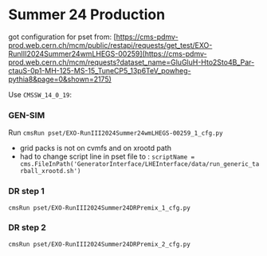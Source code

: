 # Summer 24 Production

got configuration for pset from: [https://cms-pdmv-prod.web.cern.ch/mcm/public/restapi/requests/get_test/EXO-RunIII2024Summer24wmLHEGS-00259](https://cms-pdmv-prod.web.cern.ch/mcm/requests?dataset_name=GluGluH-Hto2Sto4B_Par-ctauS-0p1-MH-125-MS-15_TuneCP5_13p6TeV_powheg-pythia8&page=0&shown=2175)


Use `CMSSW_14_0_19`:

### GEN-SIM 
Run `cmsRun pset/EXO-RunIII2024Summer24wmLHEGS-00259_1_cfg.py`

* grid packs is not on cvmfs and on xrootd path
* had to change script line in pset file to : `scriptName = cms.FileInPath('GeneratorInterface/LHEInterface/data/run_generic_tarball_xrootd.sh')`

### DR step 1
`cmsRun pset/EXO-RunIII2024Summer24DRPremix_1_cfg.py`

### DR step 2
`cmsRun pset/EXO-RunIII2024Summer24DRPremix_2_cfg.py`

